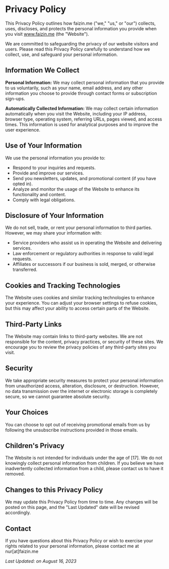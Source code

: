 # Privacy Policy

This Privacy Policy outlines how faizin.me ("we," "us," or "our") collects, uses, discloses, and protects the personal information you provide when you visit www.faizin.me (the "Website").

We are committed to safeguarding the privacy of our website visitors and users. Please read this Privacy Policy carefully to understand how we collect, use, and safeguard your personal information.

## Information We Collect

**Personal Information:** We may collect personal information that you provide to us voluntarily, such as your name, email address, and any other information you choose to provide through contact forms or subscription sign-ups.

**Automatically Collected Information:** We may collect certain information automatically when you visit the Website, including your IP address, browser type, operating system, referring URLs, pages viewed, and access times. This information is used for analytical purposes and to improve the user experience.

## Use of Your Information

We use the personal information you provide to:

- Respond to your inquiries and requests.
- Provide and improve our services.
- Send you newsletters, updates, and promotional content (if you have opted in).
- Analyze and monitor the usage of the Website to enhance its functionality and content.
- Comply with legal obligations.

## Disclosure of Your Information

We do not sell, trade, or rent your personal information to third parties. However, we may share your information with:

- Service providers who assist us in operating the Website and delivering services.
- Law enforcement or regulatory authorities in response to valid legal requests.
- Affiliates or successors if our business is sold, merged, or otherwise transferred.

## Cookies and Tracking Technologies

The Website uses cookies and similar tracking technologies to enhance your experience. You can adjust your browser settings to refuse cookies, but this may affect your ability to access certain parts of the Website.

## Third-Party Links

The Website may contain links to third-party websites. We are not responsible for the content, privacy practices, or security of these sites. We encourage you to review the privacy policies of any third-party sites you visit.

## Security

We take appropriate security measures to protect your personal information from unauthorized access, alteration, disclosure, or destruction. However, no data transmission over the internet or electronic storage is completely secure, so we cannot guarantee absolute security.

## Your Choices

You can choose to opt out of receiving promotional emails from us by following the unsubscribe instructions provided in those emails.

## Children's Privacy

The Website is not intended for individuals under the age of [17]. We do not knowingly collect personal information from children. If you believe we have inadvertently collected information from a child, please contact us to have it removed.

## Changes to this Privacy Policy

We may update this Privacy Policy from time to time. Any changes will be posted on this page, and the "Last Updated" date will be revised accordingly.

## Contact

If you have questions about this Privacy Policy or wish to exercise your rights related to your personal information, please contact me at nur[at]faizin.me

*Last Updated: on August 16, 2023*